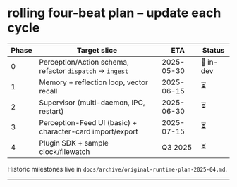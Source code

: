 # rolling four-beat plan – update each cycle

| Phase | Target slice                                              | ETA        | Status    |
| ----- | --------------------------------------------------------- | ---------- | --------- |
| 0     | Perception/Action schema, refactor `dispatch` → `ingest`  | 2025-05-30 | 🔄 in-dev |
| 1     | Memory + reflection loop, vector recall                   | 2025-06-15 | ⏳         |
| 2     | Supervisor (multi-daemon, IPC, restart)                   | 2025-06-30 | ⏳         |
| 3     | Perception-Feed UI (basic) + character-card import/export | 2025-07-15 | ⏳         |
| 4     | Plugin SDK + sample clock/filewatch                       | Q3 2025    | ⏳         |

Historic milestones live in `docs/archive/original-runtime-plan-2025-04.md`.

---
